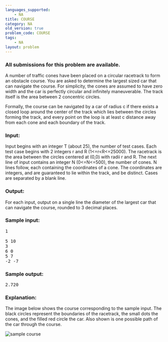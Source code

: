 ```yaml
---
languages_supported:
    - NA
title: COURSE
category: NA
old_version: true
problem_code: COURSE
tags:
    - NA
layout: problem
---
```

###  All submissions for this problem are available. 

A number of traffic cones have been placed on a circular racetrack to form an obstacle course. You are asked to determine the largest sized car that can navigate the course. For simplicity, the cones are assumed to have zero width and the car is perfectly circular and infinitely maneuverable. The track itself is the area between 2 concentric circles.

Formally, the course can be navigated by a car of radius c if there exists a closed loop around the center of the track which lies between the circles forming the track, and every point on the loop is at least c distance away from each cone and each boundary of the track.

### Input:

Input begins with an integer T (about 25), the number of test cases. Each test case begins with 2 integers r and R (1<=r<R<=25000). The racetrack is the area between the circles centered at (0,0) with radii r and R. The next line of input contains an integer N (0<=N<=500), the number of cones. N lines follow, each containing the coordinates of a cone. The coordinates are integers, and are guaranteed to lie within the track, and be distinct. Cases are separated by a blank line.

### Output:

For each input, output on a single line the diameter of the largest car that can navigate the course, rounded to 3 decimal places.

### Sample input:

<pre>1

5 10
3
6 0
5 7
-2 -7
</pre>
### Sample output:

<pre>2.720
</pre>
### Explanation:

The image below shows the course corresponding to the sample input. The black circles represent the boundaries of the racetrack, the small dots the cones, and the filled red circle the car. Also shown is one possible path of the car through the course.

![sample course](http://www.codechef.com/download/course.png)
